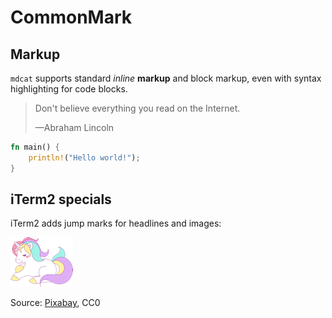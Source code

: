 # CommonMark

## Markup

`mdcat` supports standard *inline* **markup** and block markup, even with syntax
highlighting for code blocks.

> Don't believe everything you read on the Internet.
>
> —Abraham Lincoln

```rust
fn main() {
    println!("Hello world!");
}
```

## iTerm2 specials

iTerm2 adds jump marks for headlines and images:

![A unicorn](./unicorn.png)

Source: [Pixabay](https://pixabay.com/de/einhorn-regenbogen-magische-magie-2087450/), CC0